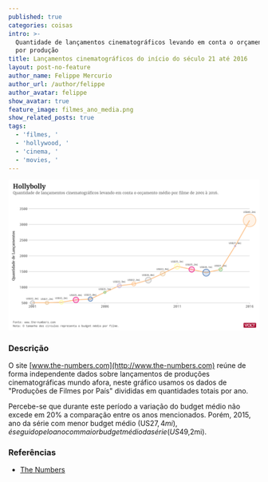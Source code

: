 ```yaml
---
published: true
categories: coisas
intro: >-
  Quantidade de lançamentos cinematográficos levando em conta o orçamento médio
  por produção
title: Lançamentos cinematográficos do início do século 21 até 2016
layout: post-no-feature
author_name: Felippe Mercurio
author_url: /author/felippe
author_avatar: felippe
show_avatar: true
feature_image: filmes_ano_media.png
show_related_posts: true
tags:
  - 'filmes, '
  - 'hollywood, '
  - 'cinema, '
  - 'movies, '
---
```

![Grafico filmes](/graf/filmes_ano_media.png)

### Descrição

O site [www.the-numbers.com](http://www.the-numbers.com) reúne de forma independente dados sobre lançamentos de produções cinematográficas mundo afora, neste gráfico usamos os dados de "Produções de Filmes por País" divididas em quantidades totais por ano.

Percebe-se que durante este período a variação do budget médio não excede em 20% a comparação entre os anos mencionados. Porém, 2015, ano da série com menor budget médio (US$27,4mi), é seguido pelo ano com maior budget médio da série (US$49,2mi).

### Referências 

- [The Numbers](www.the-numbers.com)
